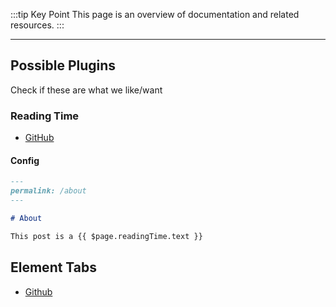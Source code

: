 :::tip Key Point
This page is an overview of documentation and related resources.
:::

---

## Possible Plugins

Check if these are what we like/want

### Reading Time

- [GitHub](https://github.com/darrenjennings/vuepress-plugin-reading-time)

#### Config

```md
---
permalink: /about
---

# About

This post is a {{ $page.readingTime.text }}
```

## Element Tabs

- [Github](https://superbiger.github.io/vuepress-plugin-tabs/#preview)